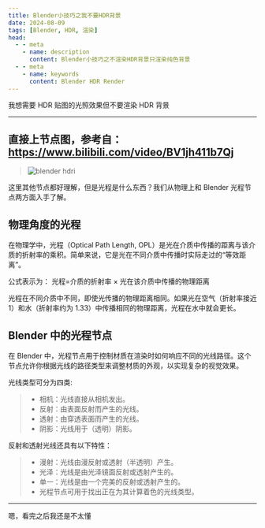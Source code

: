```yaml
---
title: Blender小技巧之我不要HDR背景
date: 2024-08-09
tags: [Blender, HDR, 渲染]
head:
  - - meta
    - name: description
      content: Blender小技巧之不渲染HDR背景只渲染纯色背景
  - - meta
    - name: keywords
      content: Blender HDR Render
---
```


我想需要 HDR 贴图的光照效果但不要渲染 HDR 背景

---

## 直接上节点图，参考自：https://www.bilibili.com/video/BV1jh411b7Qj

> ![blender hdri](/blender-hdri-tip_1.png)

这里其他节点都好理解，但是光程是什么东西？我们从物理上和 Blender 光程节点两方面入手了解。

## 物理角度的光程

在物理学中，光程（Optical Path Length, OPL）是光在介质中传播的距离与该介质的折射率的乘积。简单来说，它是光在不同介质中传播时实际走过的“等效距离”。

公式表示为：
光程=介质的折射率 × 光在该介质中传播的物理距离

光程在不同介质中不同，即使光传播的物理距离相同。如果光在空气（折射率接近 1）和水（折射率约为 1.33）中传播相同的物理距离，光程在水中就会更长。

## Blender 中的光程节点

在 Blender 中，光程节点用于控制材质在渲染时如何响应不同的光线路径。这个节点允许你根据光线的路径类型来调整材质的外观，以实现复杂的视觉效果。

光线类型可分为四类:

> - 相机：光线直接从相机发出。
> - 反射：由表面反射而产生的光线。
> - 透射：由穿透表面而产生的光线。
> - 阴影：光线用于（透明）阴影。

反射和透射光线还具有以下特性：

> - 漫射：光线由漫反射或透射（半透明）产生。
> - 光泽：光线是由光泽镜面反射或透射产生的。
> - 单一：光线是由一个完美的反射或透射产生的。
> - 光程节点可用于找出正在为其计算着色的光线类型。

---

嗯，看完之后我还是不太懂
